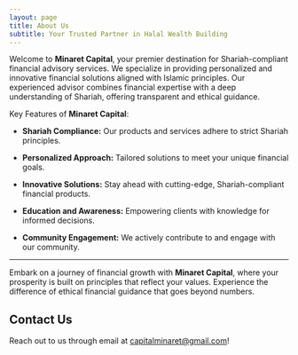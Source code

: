 ```yaml
---
layout: page
title: About Us
subtitle: Your Trusted Partner in Halal Wealth Building
---
```


Welcome to **Minaret Capital**, your premier destination for Shariah-compliant financial advisory services. We specialize in providing personalized and innovative financial solutions aligned with Islamic principles. Our experienced advisor combines financial expertise with a deep understanding of Shariah, offering transparent and ethical guidance.

Key Features of **Minaret Capital**:

- **Shariah Compliance:** Our products and services adhere to strict Shariah principles.

- **Personalized Approach:** Tailored solutions to meet your unique financial goals.

- **Innovative Solutions:** Stay ahead with cutting-edge, Shariah-compliant financial products.

- **Education and Awareness:** Empowering clients with knowledge for informed decisions.

- **Community Engagement:** We actively contribute to and engage with our community.

---

Embark on a journey of financial growth with **Minaret Capital**, where your prosperity is built on principles that reflect your values. Experience the difference of ethical financial guidance that goes beyond numbers.

## Contact Us
Reach out to us through email at capitalminaret@gmail.com!
